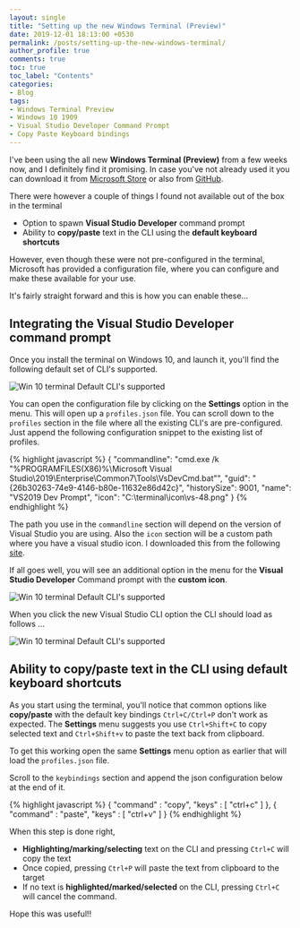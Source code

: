 ```yaml
---
layout: single
title: "Setting up the new Windows Terminal (Preview)"
date: 2019-12-01 18:13:00 +0530
permalink: /posts/setting-up-the-new-windows-terminal/
author_profile: true
comments: true
toc: true
toc_label: "Contents"
categories: 
- Blog
tags:
- Windows Terminal Preview
- Windows 10 1909
- Visual Studio Developer Command Prompt
- Copy Paste Keyboard bindings
---
```


I've been using the all new **Windows Terminal (Preview)** from a few weeks now, and I definitely find it promising. In case you've not already used it you can download it from [Microsoft Store](https://www.microsoft.com/en-us/p/windows-terminal-preview/9n0dx20hk701?activetab=pivot:overviewtab) or also from [GitHub](https://github.com/microsoft/terminal/releases).

There were however a couple of things I found not available out of the box in the terminal
* Option to spawn **Visual Studio Developer** command prompt 
* Ability to **copy/paste** text in the CLI using the **default keyboard shortcuts**

However, even though these were not pre-configured in the terminal, Microsoft has provided a configuration file, where you can configure and make these available for your use. 

It's fairly straight forward and this is how you can enable these...

## Integrating the Visual Studio Developer command prompt 
Once you install the terminal on Windows 10, and launch it, you'll find the following default set of CLI's supported.

![Win 10 terminal Default CLI's supported]({{site.url}}/assets/images/blogs/1winterminal_defaultmenuoptions.png)

You can open the configuration file by clicking on the **Settings** option in the menu. This will open up a `profiles.json` file. You can scroll down to the `profiles` section in the file where all the existing CLI's are pre-configured. Just append the following configuration snippet to the existing list of profiles.

{% highlight javascript %}
{
    "commandline": "cmd.exe /k \"%PROGRAMFILES(X86)%\\Microsoft Visual Studio\\2019\\Enterprise\\Common7\\Tools\\VsDevCmd.bat\"",
    "guid": "{26b30263-74e9-4146-b80e-11632e86d42c}",
    "historySize": 9001,
    "name": "VS2019 Dev Prompt",
    "icon": "C:\\terminal\\icon\\vs-48.png"
}
{% endhighlight %}

The path you use in the `commandline` section will depend on the version of Visual Studio you are using. Also the `icon` section will be a custom path where you have a visual studio icon. I downloaded this from the following [site](https://icons8.com/icon/set/visual-studio/all). 

If all goes well, you will see an additional option in the menu for the **Visual Studio Developer** Command prompt with the **custom icon**.

![Win 10 terminal Default CLI's supported]({{site.url}}/assets/images/blogs/2winterminal_vscliwithiconmenu.png)

When you click the new Visual Studio CLI option the CLI should load as follows ...

![Win 10 terminal Default CLI's supported]({{site.url}}/assets/images/blogs/3winterminal_vscli.png)


## Ability to copy/paste text in the CLI using default keyboard shortcuts
As you start using the terminal, you'll notice that common options like **copy/paste** with the default key bindings `Ctrl+C/Ctrl+P` don't work as expected. The **Settings** menu suggests you use `Ctrl+Shift+C` to copy selected text and `Ctrl+Shift+v` to paste the text back from clipboard.

To get this working open the same **Settings** menu option as earlier that will load the `profiles.json` file.

Scroll to the `keybindings` section and append the json configuration below at the end of it.

{% highlight javascript %}
{
    "command" : "copy",
    "keys" : 
    [
        "ctrl+c"
    ]
},
{
    "command" : "paste",
    "keys" : [
        "ctrl+v"
    ]
}
{% endhighlight %}

When this step is done right, 
* **Highlighting/marking/selecting** text on the CLI and pressing `Ctrl+C` will copy the text
* Once copied, pressing `Ctrl+P` will paste the text from clipboard to the target
* If no text is **highlighted/marked/selected** on the CLI, pressing `Ctrl+C` will cancel the command.

Hope this was useful!!